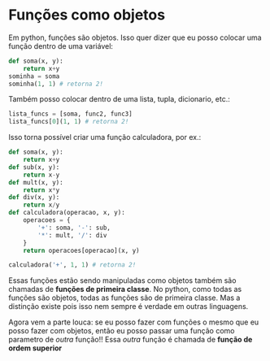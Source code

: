 # Funções como objetos

Em python, funções são objetos. Isso quer dizer que eu posso colocar uma função dentro de uma variável:

```python
def soma(x, y):
    return x+y
sominha = soma
sominha(1, 1) # retorna 2!
```

Também posso colocar dentro de uma lista, tupla, dicionario, etc.:

```python
lista_funcs = [soma, func2, func3]
lista_funcs[0](1, 1) # retorna 2!
```

Isso torna possível criar uma função calculadora, por ex.:

```python
def soma(x, y):
    return x+y
def sub(x, y):
    return x-y
def mult(x, y):
    return x*y
def div(x, y):
    return x/y
def calculadora(operacao, x, y):
    operacoes = {
        '+': soma, '-': sub,
        '*': mult, '/': div
    }
    return operacoes[operacao](x, y)

calculadora('+', 1, 1) # retorna 2!
```

Essas funções estão sendo manipuladas como objetos também são chamadas de **funções de primeira classe**. No python, como todas as funções são objetos, todas as funções são de primeira classe. Mas a distinção existe pois isso nem sempre é verdade em outras linguagens.

Agora vem a parte louca: se eu posso fazer com funções o mesmo que eu posso fazer com objetos, então eu posso passar uma função como parametro de *outra* função!! Essa *outra* função é chamada de **função de ordem superior**
